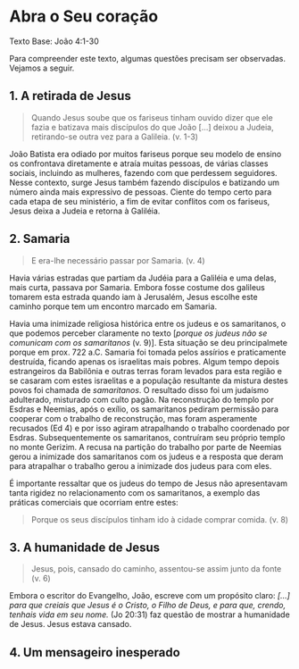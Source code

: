 # Abra o Seu coração

Texto Base: João 4:1-30

Para compreender este texto, algumas questões precisam ser observadas. Vejamos a seguir.

## 1. A retirada de Jesus

> Quando Jesus soube que os fariseus tinham ouvido dizer que ele fazia e batizava mais discípulos do que João
> [...] deixou a Judeia, retirando-se outra vez para a Galileia. (v. 1-3)

João Batista era odiado por muitos fariseus porque seu modelo de ensino os confrontava diretamente e atraía muitas pessoas, de várias classes sociais, incluindo as mulheres, fazendo com que perdessem seguidores. Nesse contexto, surge Jesus também fazendo discípulos e batizando um número ainda mais expressivo de pessoas. Ciente do tempo certo para cada etapa de seu ministério, a fim de evitar conflitos com os fariseus, Jesus deixa a Judeia e retorna à Galiléia.

## 2. Samaria

> E era-lhe necessário passar por Samaria. (v. 4)

Havia várias estradas que partiam da Judéia para a Galiléia e uma delas, mais curta, passava por Samaria. Embora fosse costume dos galileus tomarem esta estrada quando iam à Jerusalém, Jesus escolhe este caminho porque tem um encontro marcado em Samaria.

Havia uma inimizade religiosa histórica entre os judeus e os samaritanos, o que podemos perceber claramente no texto [*porque os judeus não se comunicam com os samaritanos* (v. 9)]. Esta situação se deu principalmete porque em prox. 722 a.C. Samaria foi tomada pelos assírios e praticamente destruída, ficando apenas os israelitas mais pobres. Algum tempo depois estrangeiros da Babilônia e outras terras foram levados para esta região e se casaram com estes israelitas e a população resultante da mistura destes povos foi chamada de *samaritanos*. O resultado disso foi um judaísmo adulterado, misturado com culto pagão. Na reconstrução do templo por Esdras e Neemias, após o exílio, os samaritanos pediram permissão para cooperar com o trabalho de reconstrução, mas foram asperamente recusados (Ed 4) e por isso agiram atrapalhando o trabalho coordenado por Esdras. Subsequentemente os samaritanos, contruíram seu próprio templo no monte Gerizim. A recusa na partição do trabalho por parte de Neemias gerou a inimizade dos samaritanos com os judeus e a resposta que deram para atrapalhar o trabalho gerou a inimizade dos judeus para com eles.

É importante ressaltar que os judeus do tempo de Jesus não apresentavam tanta rigidez no relacionamento com os samaritanos, a exemplo das práticas comerciais que ocorriam entre estes:

> Porque os seus discípulos tinham ido à cidade comprar comida. (v. 8)

## 3. A humanidade de Jesus

> Jesus, pois, cansado do caminho, assentou-se assim junto da fonte (v. 6)

Embora o escritor do Evangelho, João, escreve com um propósito claro: *[...] para que creiais que Jesus é o Cristo, o Filho de Deus, e para que, crendo, tenhais vida em seu nome.* (Jo 20:31) faz questão de mostrar a humanidade de Jesus. Jesus estava cansado.

## 4. Um mensageiro inesperado

